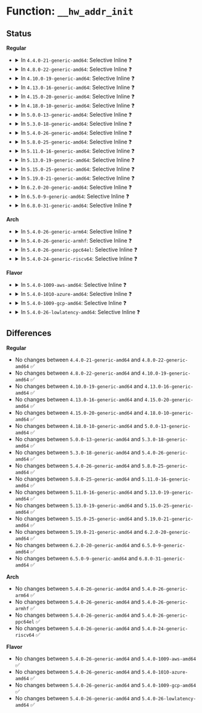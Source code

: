 # Function: <code>__hw_addr_init</code>

## Status
<b>Regular</b>
<ul>
<li>
<details>
<summary>In <code>4.4.0-21-generic-amd64</code>: Selective Inline ❓</summary>

```c
void __hw_addr_init(struct netdev_hw_addr_list * list)
```

```json
{
  "name": "__hw_addr_init",
  "collision_type": "Unique Global",
  "inline_type": "Selective",
  "funcs": [
    {
      "addr": 18446744071586325888,
      "name": "__hw_addr_init",
      "external": true,
      "loc": "net/core/dev_addr_lists.c:324",
      "file": "net/core/dev_addr_lists.c",
      "inline": "not declared, inlined",
      "caller_inline": [
        "net/core/dev_addr_lists.c:dev_uc_init",
        "net/core/dev_addr_lists.c:dev_mc_init",
        "net/core/dev_addr_lists.c:dev_addr_init"
      ],
      "caller_func": []
    }
  ],
  "symbols": [
    {
      "addr": 18446744071586325888,
      "name": "__hw_addr_init",
      "section": ".text",
      "bind": "STB_GLOBAL",
      "size": 25
    }
  ]
}
```
</details>
</li>
<li>
<details>
<summary>In <code>4.8.0-22-generic-amd64</code>: Selective Inline ❓</summary>

```c
void __hw_addr_init(struct netdev_hw_addr_list * list)
```

```json
{
  "name": "__hw_addr_init",
  "collision_type": "Unique Global",
  "inline_type": "Selective",
  "funcs": [
    {
      "addr": 18446744071586758694,
      "name": "__hw_addr_init",
      "external": true,
      "loc": "net/core/dev_addr_lists.c:324",
      "file": "net/core/dev_addr_lists.c",
      "inline": "not declared, inlined",
      "caller_inline": [
        "net/core/dev_addr_lists.c:dev_mc_init",
        "net/core/dev_addr_lists.c:dev_uc_init",
        "net/core/dev_addr_lists.c:dev_addr_init"
      ],
      "caller_func": []
    }
  ],
  "symbols": [
    {
      "addr": 18446744071586758608,
      "name": "__hw_addr_init",
      "section": ".text",
      "bind": "STB_GLOBAL",
      "size": 25
    }
  ]
}
```
</details>
</li>
<li>
<details>
<summary>In <code>4.10.0-19-generic-amd64</code>: Selective Inline ❓</summary>

```c
void __hw_addr_init(struct netdev_hw_addr_list * list)
```

```json
{
  "name": "__hw_addr_init",
  "collision_type": "Unique Global",
  "inline_type": "Selective",
  "funcs": [
    {
      "addr": 18446744071586945270,
      "name": "__hw_addr_init",
      "external": true,
      "loc": "net/core/dev_addr_lists.c:324",
      "file": "net/core/dev_addr_lists.c",
      "inline": "not declared, inlined",
      "caller_inline": [
        "net/core/dev_addr_lists.c:dev_mc_init",
        "net/core/dev_addr_lists.c:dev_uc_init",
        "net/core/dev_addr_lists.c:dev_addr_init"
      ],
      "caller_func": []
    }
  ],
  "symbols": [
    {
      "addr": 18446744071586945184,
      "name": "__hw_addr_init",
      "section": ".text",
      "bind": "STB_GLOBAL",
      "size": 25
    }
  ]
}
```
</details>
</li>
<li>
<details>
<summary>In <code>4.13.0-16-generic-amd64</code>: Selective Inline ❓</summary>

```c
void __hw_addr_init(struct netdev_hw_addr_list * list)
```

```json
{
  "name": "__hw_addr_init",
  "collision_type": "Unique Global",
  "inline_type": "Selective",
  "funcs": [
    {
      "addr": 18446744071587071046,
      "name": "__hw_addr_init",
      "external": true,
      "loc": "net/core/dev_addr_lists.c:324",
      "file": "net/core/dev_addr_lists.c",
      "inline": "not declared, inlined",
      "caller_inline": [
        "net/core/dev_addr_lists.c:dev_mc_init",
        "net/core/dev_addr_lists.c:dev_uc_init",
        "net/core/dev_addr_lists.c:dev_addr_init"
      ],
      "caller_func": []
    }
  ],
  "symbols": [
    {
      "addr": 18446744071587070960,
      "name": "__hw_addr_init",
      "section": ".text",
      "bind": "STB_GLOBAL",
      "size": 25
    }
  ]
}
```
</details>
</li>
<li>
<details>
<summary>In <code>4.15.0-20-generic-amd64</code>: Selective Inline ❓</summary>

```c
void __hw_addr_init(struct netdev_hw_addr_list * list)
```

```json
{
  "name": "__hw_addr_init",
  "collision_type": "Unique Global",
  "inline_type": "Selective",
  "funcs": [
    {
      "addr": 18446744071587572550,
      "name": "__hw_addr_init",
      "external": true,
      "loc": "net/core/dev_addr_lists.c:324",
      "file": "net/core/dev_addr_lists.c",
      "inline": "not declared, inlined",
      "caller_inline": [
        "net/core/dev_addr_lists.c:dev_mc_init",
        "net/core/dev_addr_lists.c:dev_uc_init",
        "net/core/dev_addr_lists.c:dev_addr_init"
      ],
      "caller_func": []
    }
  ],
  "symbols": [
    {
      "addr": 18446744071587572464,
      "name": "__hw_addr_init",
      "section": ".text",
      "bind": "STB_GLOBAL",
      "size": 25
    }
  ]
}
```
</details>
</li>
<li>
<details>
<summary>In <code>4.18.0-10-generic-amd64</code>: Selective Inline ❓</summary>

```c
void __hw_addr_init(struct netdev_hw_addr_list * list)
```

```json
{
  "name": "__hw_addr_init",
  "collision_type": "Unique Global",
  "inline_type": "Selective",
  "funcs": [
    {
      "addr": 18446744071587881557,
      "name": "__hw_addr_init",
      "external": true,
      "loc": "net/core/dev_addr_lists.c:324",
      "file": "net/core/dev_addr_lists.c",
      "inline": "not declared, inlined",
      "caller_inline": [
        "net/core/dev_addr_lists.c:dev_mc_init",
        "net/core/dev_addr_lists.c:dev_uc_init",
        "net/core/dev_addr_lists.c:dev_addr_init"
      ],
      "caller_func": []
    }
  ],
  "symbols": [
    {
      "addr": 18446744071587881472,
      "name": "__hw_addr_init",
      "section": ".text",
      "bind": "STB_GLOBAL",
      "size": 25
    }
  ]
}
```
</details>
</li>
<li>
<details>
<summary>In <code>5.0.0-13-generic-amd64</code>: Selective Inline ❓</summary>

```c
void __hw_addr_init(struct netdev_hw_addr_list * list)
```

```json
{
  "name": "__hw_addr_init",
  "collision_type": "Unique Global",
  "inline_type": "Selective",
  "funcs": [
    {
      "addr": 18446744071588022901,
      "name": "__hw_addr_init",
      "external": true,
      "loc": "net/core/dev_addr_lists.c:421",
      "file": "net/core/dev_addr_lists.c",
      "inline": "not declared, inlined",
      "caller_inline": [
        "net/core/dev_addr_lists.c:dev_mc_init",
        "net/core/dev_addr_lists.c:dev_uc_init",
        "net/core/dev_addr_lists.c:dev_addr_init"
      ],
      "caller_func": []
    }
  ],
  "symbols": [
    {
      "addr": 18446744071588022816,
      "name": "__hw_addr_init",
      "section": ".text",
      "bind": "STB_GLOBAL",
      "size": 25
    }
  ]
}
```
</details>
</li>
<li>
<details>
<summary>In <code>5.3.0-18-generic-amd64</code>: Selective Inline ❓</summary>

```c
void __hw_addr_init(struct netdev_hw_addr_list * list)
```

```json
{
  "name": "__hw_addr_init",
  "collision_type": "Unique Global",
  "inline_type": "Selective",
  "funcs": [
    {
      "addr": 18446744071588336005,
      "name": "__hw_addr_init",
      "external": true,
      "loc": "net/core/dev_addr_lists.c:417",
      "file": "net/core/dev_addr_lists.c",
      "inline": "not declared, inlined",
      "caller_inline": [
        "net/core/dev_addr_lists.c:dev_mc_init",
        "net/core/dev_addr_lists.c:dev_uc_init",
        "net/core/dev_addr_lists.c:dev_addr_init"
      ],
      "caller_func": []
    }
  ],
  "symbols": [
    {
      "addr": 18446744071588335920,
      "name": "__hw_addr_init",
      "section": ".text",
      "bind": "STB_GLOBAL",
      "size": 25
    }
  ]
}
```
</details>
</li>
<li>
<details>
<summary>In <code>5.4.0-26-generic-amd64</code>: Selective Inline ❓</summary>

```c
void __hw_addr_init(struct netdev_hw_addr_list * list)
```

```json
{
  "name": "__hw_addr_init",
  "collision_type": "Unique Global",
  "inline_type": "Selective",
  "funcs": [
    {
      "addr": 18446744071588542597,
      "name": "__hw_addr_init",
      "external": true,
      "loc": "net/core/dev_addr_lists.c:417",
      "file": "net/core/dev_addr_lists.c",
      "inline": "not declared, inlined",
      "caller_inline": [
        "net/core/dev_addr_lists.c:dev_mc_init",
        "net/core/dev_addr_lists.c:dev_uc_init",
        "net/core/dev_addr_lists.c:dev_addr_init"
      ],
      "caller_func": []
    }
  ],
  "symbols": [
    {
      "addr": 18446744071588542512,
      "name": "__hw_addr_init",
      "section": ".text",
      "bind": "STB_GLOBAL",
      "size": 25
    }
  ]
}
```
</details>
</li>
<li>
<details>
<summary>In <code>5.8.0-25-generic-amd64</code>: Selective Inline ❓</summary>

```c
void __hw_addr_init(struct netdev_hw_addr_list * list)
```

```json
{
  "name": "__hw_addr_init",
  "collision_type": "Unique Global",
  "inline_type": "Selective",
  "funcs": [
    {
      "addr": 18446744071589393029,
      "name": "__hw_addr_init",
      "external": true,
      "loc": "net/core/dev_addr_lists.c:417",
      "file": "net/core/dev_addr_lists.c",
      "inline": "not declared, inlined",
      "caller_inline": [
        "net/core/dev_addr_lists.c:dev_mc_init",
        "net/core/dev_addr_lists.c:dev_uc_init",
        "net/core/dev_addr_lists.c:dev_addr_init"
      ],
      "caller_func": []
    }
  ],
  "symbols": [
    {
      "addr": 18446744071589392944,
      "name": "__hw_addr_init",
      "section": ".text",
      "bind": "STB_GLOBAL",
      "size": 25
    }
  ]
}
```
</details>
</li>
<li>
<details>
<summary>In <code>5.11.0-16-generic-amd64</code>: Selective Inline ❓</summary>

```c
void __hw_addr_init(struct netdev_hw_addr_list * list)
```

```json
{
  "name": "__hw_addr_init",
  "collision_type": "Unique Global",
  "inline_type": "Selective",
  "funcs": [
    {
      "addr": 18446744071589393941,
      "name": "__hw_addr_init",
      "external": true,
      "loc": "net/core/dev_addr_lists.c:417",
      "file": "net/core/dev_addr_lists.c",
      "inline": "not declared, inlined",
      "caller_inline": [
        "net/core/dev_addr_lists.c:dev_mc_init",
        "net/core/dev_addr_lists.c:dev_uc_init",
        "net/core/dev_addr_lists.c:dev_addr_init"
      ],
      "caller_func": []
    }
  ],
  "symbols": [
    {
      "addr": 18446744071589393856,
      "name": "__hw_addr_init",
      "section": ".text",
      "bind": "STB_GLOBAL",
      "size": 25
    }
  ]
}
```
</details>
</li>
<li>
<details>
<summary>In <code>5.13.0-19-generic-amd64</code>: Selective Inline ❓</summary>

```c
void __hw_addr_init(struct netdev_hw_addr_list * list)
```

```json
{
  "name": "__hw_addr_init",
  "collision_type": "Unique Global",
  "inline_type": "Selective",
  "funcs": [
    {
      "addr": 18446744071589291141,
      "name": "__hw_addr_init",
      "external": true,
      "loc": "net/core/dev_addr_lists.c:417",
      "file": "net/core/dev_addr_lists.c",
      "inline": "not declared, inlined",
      "caller_inline": [
        "net/core/dev_addr_lists.c:dev_mc_init",
        "net/core/dev_addr_lists.c:dev_uc_init",
        "net/core/dev_addr_lists.c:dev_addr_init"
      ],
      "caller_func": []
    }
  ],
  "symbols": [
    {
      "addr": 18446744071589291056,
      "name": "__hw_addr_init",
      "section": ".text",
      "bind": "STB_GLOBAL",
      "size": 25
    }
  ]
}
```
</details>
</li>
<li>
<details>
<summary>In <code>5.15.0-25-generic-amd64</code>: Selective Inline ❓</summary>

```c
void __hw_addr_init(struct netdev_hw_addr_list * list)
```

```json
{
  "name": "__hw_addr_init",
  "collision_type": "Unique Global",
  "inline_type": "Selective",
  "funcs": [
    {
      "addr": 18446744071590018789,
      "name": "__hw_addr_init",
      "external": true,
      "loc": "net/core/dev_addr_lists.c:489",
      "file": "net/core/dev_addr_lists.c",
      "inline": "not declared, inlined",
      "caller_inline": [
        "net/core/dev_addr_lists.c:dev_mc_init",
        "net/core/dev_addr_lists.c:dev_uc_init",
        "net/core/dev_addr_lists.c:dev_addr_init"
      ],
      "caller_func": []
    }
  ],
  "symbols": [
    {
      "addr": 18446744071590018672,
      "name": "__hw_addr_init",
      "section": ".text",
      "bind": "STB_GLOBAL",
      "size": 33
    }
  ]
}
```
</details>
</li>
<li>
<details>
<summary>In <code>5.19.0-21-generic-amd64</code>: Selective Inline ❓</summary>

```c
void __hw_addr_init(struct netdev_hw_addr_list * list)
```

```json
{
  "name": "__hw_addr_init",
  "collision_type": "Unique Global",
  "inline_type": "Selective",
  "funcs": [
    {
      "addr": 18446744071591558677,
      "name": "__hw_addr_init",
      "external": true,
      "loc": "net/core/dev_addr_lists.c:495",
      "file": "net/core/dev_addr_lists.c",
      "inline": "not declared, inlined",
      "caller_inline": [
        "net/core/dev_addr_lists.c:dev_mc_init",
        "net/core/dev_addr_lists.c:dev_uc_init",
        "net/core/dev_addr_lists.c:dev_addr_init"
      ],
      "caller_func": []
    }
  ],
  "symbols": [
    {
      "addr": 18446744071591558560,
      "name": "__hw_addr_init",
      "section": ".text",
      "bind": "STB_GLOBAL",
      "size": 39
    }
  ]
}
```
</details>
</li>
<li>
<details>
<summary>In <code>6.2.0-20-generic-amd64</code>: Selective Inline ❓</summary>

```c
void __hw_addr_init(struct netdev_hw_addr_list * list)
```

```json
{
  "name": "__hw_addr_init",
  "collision_type": "Unique Global",
  "inline_type": "Selective",
  "funcs": [
    {
      "addr": 18446744071593336005,
      "name": "__hw_addr_init",
      "external": true,
      "loc": "net/core/dev_addr_lists.c:495",
      "file": "net/core/dev_addr_lists.c",
      "inline": "not declared, inlined",
      "caller_inline": [
        "net/core/dev_addr_lists.c:dev_mc_init",
        "net/core/dev_addr_lists.c:dev_uc_init",
        "net/core/dev_addr_lists.c:dev_addr_init"
      ],
      "caller_func": []
    }
  ],
  "symbols": [
    {
      "addr": 18446744071593335856,
      "name": "__hw_addr_init",
      "section": ".text",
      "bind": "STB_GLOBAL",
      "size": 39
    }
  ]
}
```
</details>
</li>
<li>
<details>
<summary>In <code>6.5.0-9-generic-amd64</code>: Selective Inline ❓</summary>

```c
void __hw_addr_init(struct netdev_hw_addr_list * list)
```

```json
{
  "name": "__hw_addr_init",
  "collision_type": "Unique Global",
  "inline_type": "Selective",
  "funcs": [
    {
      "addr": 18446744071593797797,
      "name": "__hw_addr_init",
      "external": true,
      "loc": "net/core/dev_addr_lists.c:495",
      "file": "net/core/dev_addr_lists.c",
      "inline": "not declared, inlined",
      "caller_inline": [
        "net/core/dev_addr_lists.c:dev_mc_init",
        "net/core/dev_addr_lists.c:dev_uc_init",
        "net/core/dev_addr_lists.c:dev_addr_init"
      ],
      "caller_func": []
    }
  ],
  "symbols": [
    {
      "addr": 18446744071593797648,
      "name": "__hw_addr_init",
      "section": ".text",
      "bind": "STB_GLOBAL",
      "size": 39
    }
  ]
}
```
</details>
</li>
<li>
<details>
<summary>In <code>6.8.0-31-generic-amd64</code>: Selective Inline ❓</summary>

```c
void __hw_addr_init(struct netdev_hw_addr_list * list)
```

```json
{
  "name": "__hw_addr_init",
  "collision_type": "Unique Global",
  "inline_type": "Selective",
  "funcs": [
    {
      "addr": 18446744071594579141,
      "name": "__hw_addr_init",
      "external": true,
      "loc": "net/core/dev_addr_lists.c:495",
      "file": "net/core/dev_addr_lists.c",
      "inline": "not declared, inlined",
      "caller_inline": [
        "net/core/dev_addr_lists.c:dev_mc_init",
        "net/core/dev_addr_lists.c:dev_uc_init",
        "net/core/dev_addr_lists.c:dev_addr_init"
      ],
      "caller_func": []
    }
  ],
  "symbols": [
    {
      "addr": 18446744071594578992,
      "name": "__hw_addr_init",
      "section": ".text",
      "bind": "STB_GLOBAL",
      "size": 39
    }
  ]
}
```
</details>
</li>
</ul>
<b>Arch</b>
<ul>
<li>
<details>
<summary>In <code>5.4.0-26-generic-arm64</code>: Selective Inline ❓</summary>

```c
void __hw_addr_init(struct netdev_hw_addr_list * list)
```

```json
{
  "name": "__hw_addr_init",
  "collision_type": "Unique Global",
  "inline_type": "Selective",
  "funcs": [
    {
      "addr": 18446603336502077688,
      "name": "__hw_addr_init",
      "external": true,
      "loc": "net/core/dev_addr_lists.c:417",
      "file": "net/core/dev_addr_lists.c",
      "inline": "not declared, inlined",
      "caller_inline": [
        "net/core/dev_addr_lists.c:dev_mc_init",
        "net/core/dev_addr_lists.c:dev_uc_init",
        "net/core/dev_addr_lists.c:dev_addr_init"
      ],
      "caller_func": []
    }
  ],
  "symbols": [
    {
      "addr": 18446603336502077560,
      "name": "__hw_addr_init",
      "section": ".text",
      "bind": "STB_GLOBAL",
      "size": 48
    }
  ]
}
```
</details>
</li>
<li>
<details>
<summary>In <code>5.4.0-26-generic-armhf</code>: Selective Inline ❓</summary>

```c
void __hw_addr_init(struct netdev_hw_addr_list * list)
```

```json
{
  "name": "__hw_addr_init",
  "collision_type": "Unique Global",
  "inline_type": "Selective",
  "funcs": [
    {
      "addr": 3234829664,
      "name": "__hw_addr_init",
      "external": true,
      "loc": "net/core/dev_addr_lists.c:417",
      "file": "net/core/dev_addr_lists.c",
      "inline": "not declared, inlined",
      "caller_inline": [
        "net/core/dev_addr_lists.c:dev_mc_init",
        "net/core/dev_addr_lists.c:dev_uc_init",
        "net/core/dev_addr_lists.c:dev_addr_init"
      ],
      "caller_func": []
    }
  ],
  "symbols": [
    {
      "addr": 3234829564,
      "name": "__hw_addr_init",
      "section": ".text",
      "bind": "STB_GLOBAL",
      "size": 36
    }
  ]
}
```
</details>
</li>
<li>
<details>
<summary>In <code>5.4.0-26-generic-ppc64el</code>: Selective Inline ❓</summary>

```c
void __hw_addr_init(struct netdev_hw_addr_list * list)
```

```json
{
  "name": "__hw_addr_init",
  "collision_type": "Unique Global",
  "inline_type": "Selective",
  "funcs": [
    {
      "addr": 13835058055295529416,
      "name": "__hw_addr_init",
      "external": true,
      "loc": "net/core/dev_addr_lists.c:417",
      "file": "net/core/dev_addr_lists.c",
      "inline": "not declared, inlined",
      "caller_inline": [
        "net/core/dev_addr_lists.c:dev_mc_init",
        "net/core/dev_addr_lists.c:dev_uc_init",
        "net/core/dev_addr_lists.c:dev_addr_init"
      ],
      "caller_func": []
    }
  ],
  "symbols": [
    {
      "addr": 13835058055295529344,
      "name": "__hw_addr_init",
      "section": ".text",
      "bind": "STB_GLOBAL",
      "size": 28
    }
  ]
}
```
</details>
</li>
<li>
<details>
<summary>In <code>5.4.0-24-generic-riscv64</code>: Selective Inline ❓</summary>

```c
void __hw_addr_init(struct netdev_hw_addr_list * list)
```

```json
{
  "name": "__hw_addr_init",
  "collision_type": "Unique Global",
  "inline_type": "Selective",
  "funcs": [
    {
      "addr": 18446743936278353952,
      "name": "__hw_addr_init",
      "external": true,
      "loc": "net/core/dev_addr_lists.c:417",
      "file": "net/core/dev_addr_lists.c",
      "inline": "not declared, inlined",
      "caller_inline": [
        "net/core/dev_addr_lists.c:dev_mc_init",
        "net/core/dev_addr_lists.c:dev_uc_init",
        "net/core/dev_addr_lists.c:dev_addr_init"
      ],
      "caller_func": []
    }
  ],
  "symbols": [
    {
      "addr": 18446743936278353842,
      "name": "__hw_addr_init",
      "section": ".text",
      "bind": "STB_GLOBAL",
      "size": 40
    }
  ]
}
```
</details>
</li>
</ul>
<b>Flavor</b>
<ul>
<li>
<details>
<summary>In <code>5.4.0-1009-aws-amd64</code>: Selective Inline ❓</summary>

```c
void __hw_addr_init(struct netdev_hw_addr_list * list)
```

```json
{
  "name": "__hw_addr_init",
  "collision_type": "Unique Global",
  "inline_type": "Selective",
  "funcs": [
    {
      "addr": 18446744071588149333,
      "name": "__hw_addr_init",
      "external": true,
      "loc": "net/core/dev_addr_lists.c:417",
      "file": "net/core/dev_addr_lists.c",
      "inline": "not declared, inlined",
      "caller_inline": [
        "net/core/dev_addr_lists.c:dev_mc_init",
        "net/core/dev_addr_lists.c:dev_uc_init",
        "net/core/dev_addr_lists.c:dev_addr_init"
      ],
      "caller_func": []
    }
  ],
  "symbols": [
    {
      "addr": 18446744071588149248,
      "name": "__hw_addr_init",
      "section": ".text",
      "bind": "STB_GLOBAL",
      "size": 25
    }
  ]
}
```
</details>
</li>
<li>
<details>
<summary>In <code>5.4.0-1010-azure-amd64</code>: Selective Inline ❓</summary>

```c
void __hw_addr_init(struct netdev_hw_addr_list * list)
```

```json
{
  "name": "__hw_addr_init",
  "collision_type": "Unique Global",
  "inline_type": "Selective",
  "funcs": [
    {
      "addr": 18446744071587862165,
      "name": "__hw_addr_init",
      "external": true,
      "loc": "net/core/dev_addr_lists.c:417",
      "file": "net/core/dev_addr_lists.c",
      "inline": "not declared, inlined",
      "caller_inline": [
        "net/core/dev_addr_lists.c:dev_mc_init",
        "net/core/dev_addr_lists.c:dev_uc_init",
        "net/core/dev_addr_lists.c:dev_addr_init"
      ],
      "caller_func": []
    }
  ],
  "symbols": [
    {
      "addr": 18446744071587862080,
      "name": "__hw_addr_init",
      "section": ".text",
      "bind": "STB_GLOBAL",
      "size": 25
    }
  ]
}
```
</details>
</li>
<li>
<details>
<summary>In <code>5.4.0-1009-gcp-amd64</code>: Selective Inline ❓</summary>

```c
void __hw_addr_init(struct netdev_hw_addr_list * list)
```

```json
{
  "name": "__hw_addr_init",
  "collision_type": "Unique Global",
  "inline_type": "Selective",
  "funcs": [
    {
      "addr": 18446744071588481157,
      "name": "__hw_addr_init",
      "external": true,
      "loc": "net/core/dev_addr_lists.c:417",
      "file": "net/core/dev_addr_lists.c",
      "inline": "not declared, inlined",
      "caller_inline": [
        "net/core/dev_addr_lists.c:dev_mc_init",
        "net/core/dev_addr_lists.c:dev_uc_init",
        "net/core/dev_addr_lists.c:dev_addr_init"
      ],
      "caller_func": []
    }
  ],
  "symbols": [
    {
      "addr": 18446744071588481072,
      "name": "__hw_addr_init",
      "section": ".text",
      "bind": "STB_GLOBAL",
      "size": 25
    }
  ]
}
```
</details>
</li>
<li>
<details>
<summary>In <code>5.4.0-26-lowlatency-amd64</code>: Selective Inline ❓</summary>

```c
void __hw_addr_init(struct netdev_hw_addr_list * list)
```

```json
{
  "name": "__hw_addr_init",
  "collision_type": "Unique Global",
  "inline_type": "Selective",
  "funcs": [
    {
      "addr": 18446744071588618069,
      "name": "__hw_addr_init",
      "external": true,
      "loc": "net/core/dev_addr_lists.c:417",
      "file": "net/core/dev_addr_lists.c",
      "inline": "not declared, inlined",
      "caller_inline": [
        "net/core/dev_addr_lists.c:dev_mc_init",
        "net/core/dev_addr_lists.c:dev_uc_init",
        "net/core/dev_addr_lists.c:dev_addr_init"
      ],
      "caller_func": []
    }
  ],
  "symbols": [
    {
      "addr": 18446744071588617984,
      "name": "__hw_addr_init",
      "section": ".text",
      "bind": "STB_GLOBAL",
      "size": 25
    }
  ]
}
```
</details>
</li>
</ul>

## Differences
<b>Regular</b>
<ul>
<li>
No changes between <code>4.4.0-21-generic-amd64</code> and <code>4.8.0-22-generic-amd64</code> ✅
</li>
<li>
No changes between <code>4.8.0-22-generic-amd64</code> and <code>4.10.0-19-generic-amd64</code> ✅
</li>
<li>
No changes between <code>4.10.0-19-generic-amd64</code> and <code>4.13.0-16-generic-amd64</code> ✅
</li>
<li>
No changes between <code>4.13.0-16-generic-amd64</code> and <code>4.15.0-20-generic-amd64</code> ✅
</li>
<li>
No changes between <code>4.15.0-20-generic-amd64</code> and <code>4.18.0-10-generic-amd64</code> ✅
</li>
<li>
No changes between <code>4.18.0-10-generic-amd64</code> and <code>5.0.0-13-generic-amd64</code> ✅
</li>
<li>
No changes between <code>5.0.0-13-generic-amd64</code> and <code>5.3.0-18-generic-amd64</code> ✅
</li>
<li>
No changes between <code>5.3.0-18-generic-amd64</code> and <code>5.4.0-26-generic-amd64</code> ✅
</li>
<li>
No changes between <code>5.4.0-26-generic-amd64</code> and <code>5.8.0-25-generic-amd64</code> ✅
</li>
<li>
No changes between <code>5.8.0-25-generic-amd64</code> and <code>5.11.0-16-generic-amd64</code> ✅
</li>
<li>
No changes between <code>5.11.0-16-generic-amd64</code> and <code>5.13.0-19-generic-amd64</code> ✅
</li>
<li>
No changes between <code>5.13.0-19-generic-amd64</code> and <code>5.15.0-25-generic-amd64</code> ✅
</li>
<li>
No changes between <code>5.15.0-25-generic-amd64</code> and <code>5.19.0-21-generic-amd64</code> ✅
</li>
<li>
No changes between <code>5.19.0-21-generic-amd64</code> and <code>6.2.0-20-generic-amd64</code> ✅
</li>
<li>
No changes between <code>6.2.0-20-generic-amd64</code> and <code>6.5.0-9-generic-amd64</code> ✅
</li>
<li>
No changes between <code>6.5.0-9-generic-amd64</code> and <code>6.8.0-31-generic-amd64</code> ✅
</li>
</ul>
<b>Arch</b>
<ul>
<li>
No changes between <code>5.4.0-26-generic-amd64</code> and <code>5.4.0-26-generic-arm64</code> ✅
</li>
<li>
No changes between <code>5.4.0-26-generic-amd64</code> and <code>5.4.0-26-generic-armhf</code> ✅
</li>
<li>
No changes between <code>5.4.0-26-generic-amd64</code> and <code>5.4.0-26-generic-ppc64el</code> ✅
</li>
<li>
No changes between <code>5.4.0-26-generic-amd64</code> and <code>5.4.0-24-generic-riscv64</code> ✅
</li>
</ul>
<b>Flavor</b>
<ul>
<li>
No changes between <code>5.4.0-26-generic-amd64</code> and <code>5.4.0-1009-aws-amd64</code> ✅
</li>
<li>
No changes between <code>5.4.0-26-generic-amd64</code> and <code>5.4.0-1010-azure-amd64</code> ✅
</li>
<li>
No changes between <code>5.4.0-26-generic-amd64</code> and <code>5.4.0-1009-gcp-amd64</code> ✅
</li>
<li>
No changes between <code>5.4.0-26-generic-amd64</code> and <code>5.4.0-26-lowlatency-amd64</code> ✅
</li>
</ul>
